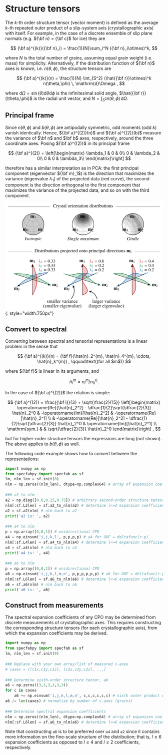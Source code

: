 # Structure tensors

The $k$-th order structure tensor (vector moment) is defined as the average $k$-th repeated outer product of a slip-system axis (crystallographic axis) with itself.
For example, in the case of a discrete ensemble of slip plane normals (e.g. ${\bf n} = {\bf c}$ for ice) they are

$$ 
{\bf a}^{(k)}({\bf n}_i) = \frac{1}{N}\sum_i^N ({\bf n}_i\otimes)^k,
$$

where $N$ is the total number of grains, assuming equal grain weight (i.e. mass) for simplicity.
Alternatively, if the distribution function of ${\bf n}$ axes is known, i.e. $n(\theta,\phi)$, the structure tensors are

$$ 
{\bf a}^{(k)}(n) = \frac{1}{N} \int_{S^2} (\hat{{\bf r}}\otimes)^k n(\theta,\phi) \, \mathrm{d}\Omega
,
$$

where $\mathrm{d}\Omega = \sin(\theta) \mathrm{d}\theta \mathrm{d}\phi$ is the infinitesimal solid angle, $\hat{{\bf r}}(\theta,\phi)$ is the radial unit vector, and $N=\int_{S^2} n(\theta,\phi) \, \mathrm{d}\Omega$.

## Principal frame

Since $n(\theta,\phi)$ and $b(\theta,\phi)$ are antipodally symmetric, odd moments (odd $k$) vanish identically. Hence, ${\bf a}^{(2)}(n)$ and  ${\bf a}^{(2)}(b)$ measure the variance of $\bf n$ and $\bf b$ axes, respectively, around the three coordinate axes.
Posing ${\bf a}^{(2)}$ in its principal frame

$$ 
{\bf a}^{(2)} = \left[\begin{matrix}
\lambda_1 & 0 & 0\\ 
0 & \lambda_2 & 0\\ 
0 & 0 & \lambda_3\\ 
\end{matrix}\right]
$$
    
therefore has a similar interpretation as in PCA:
the first principal component (eigenvector ${\bf m}_1$) is the direction that maximizes the variance (eigenvalue $\lambda_1$) of the projected data (red curve), the second component is the direction orthogonal to the first component that maximizes the variance of the projected data, and so on with the third component. 

![](https://raw.githubusercontent.com/nicholasmr/specfab/main/images/harmonic-expansion/a2.png#center){: style="width:750px"}

## Convert to spectral 

Converting between spectral and tensorial representations is a linear problem in the sense that 

$$
{\bf a}^{(k)}(n) = {\bf f}(\hat{n}_2^{m}, \hat{n}_4^{m}, \cdots, \hat{n}_k^{m}) 
,
\qquad\text{(for all $m$)}
$$

where ${\bf f}$ is linear in its arguments, and 

$$
\hat{n}_l^m = n_l^m/n_0^0
.
$$

In the case of ${\bf a}^{(2)}$ the relation is simple:

$$
{\bf a}^{(2)} = \frac{{\bf I}}{3} + \sqrt{\frac{2}{15}}
\left[\begin{matrix}
\operatorname{Re}[\hat{n}_2^2] - \dfrac{1}{2}\sqrt{\dfrac{2}{3}} \hat{n}_2^0 & -\operatorname{Im}[\hat{n}_2^2] & -\operatorname{Re}[\hat{n}_2^1] \\ 
 & -\operatorname{Re}[\hat{n}_2^2] - \dfrac{1}{2}\sqrt{\dfrac{2}{3}} \hat{n}_2^0  & \operatorname{Im}[\hat{n}_2^1] \\ 
\mathrm{sym.} &  & \sqrt{\dfrac{2}{3}} \hat{n}_2^0
\end{matrix}\right]
,
$$

but for higher-order structure tensors the expressions are long (not shown).
The above applies to $b(\theta,\phi)$ as well.

The following code example shows how to convert between the representations:

```python
import numpy as np
from specfabpy import specfab as sf
lm, nlm_len = sf.init(8)
nlm = np.zeros((nlm_len), dtype=np.complex64) # array of expansion coefficients

### a2 to nlm
a2 = np.diag([0.0,0.25,0.75]) # arbitrary second-order structure tensor
nlm[:sf.L2len] = sf.a2_to_nlm(a2) # determine l<=2 expansion coefficients of ODF
a2 = sf.a2(nlm) # nlm back to a2
print('a2 is: ', a2)

### a4 to nlm
p = np.array([0,0,1]) # unidirectional CPO
a4 = np.einsum('i,j,k,l', p,p,p,p) # a4 for ODF = deltafunc(r-p) 
nlm[:sf.L4len] = sf.a4_to_nlm(a4) # determine l<=4 expansion coefficients of ODF
a4 = sf.a4(nlm) # nlm back to a4 
print('a4 is: ', a4)

### a6 to nlm
p = np.array([0,0,1]) # unidirectional CPO
a6 = np.einsum('i,j,k,l,m,n', p,p,p,p,p,p) # a6 for ODF = deltafunc(r-p) 
nlm[:sf.L6len] = sf.a6_to_nlm(a6) # determine l<=6 expansion coefficients of ODF
a6 = sf.a6(nlm) # nlm back to a6
print('a6 is: ', a6)
```

## Construct from measurements

The spectral expansion coefficients of any CPO may be determined from discrete measurements of crystallographic axes.
This requires constructing the corresponding structure tensors (for each crystallographic axis), from which the expansion coefficients may be derived.

```python
import numpy as np
from specfabpy import specfab as sf
lm, nlm_len = sf.init(8) 

### Replace with your own array/list of measured c-axes
# caxes = [[c1x,c1y,c1z], [c2x,c2y,c2z], ...] 

### Determine sixth-order structure tensor, a6
a6 = np.zeros((3,3,3,3,3,3))
for c in caxes
    a6 += np.einsum('i,j,k,l,m,n', c,c,c,c,c,c) # sixth outer product of c-axis with itself
a6 /= len(caxes) # normalize by number of c-axes (grains)

### Determine spectral expansion coefficients
nlm = np.zeros((nlm_len), dtype=np.complex64) # array of expansion coefficients
nlm[:sf.L6len] = sf.a6_to_nlm(a6) # determine l<=6 expansion coefficients of ODF 
```

Note that constructing `a6` is to be preferred over `a4` and `a2` since it contains more information on the fine-scale structure of the distribution; 
that is, $l\leq 6$ expansion coefficients as opposed to $l\leq 4$ and $l\leq 2$ coefficients, respectively.

